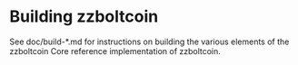 Building zzboltcoin
================

See doc/build-*.md for instructions on building the various
elements of the zzboltcoin Core reference implementation of zzboltcoin.
